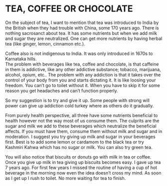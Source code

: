 # TEA, COFFEE OR CHOCOLATE

On the subject of tea, I want to mention that tea was introduced to India by the British when they had trouble with China, some 170 years ago. There is nothing sacrosanct about tea. It has some nutrients but when we add milk and sugar they are neutralized. One can get more nutrients by having herbal tea (like ginger, lemon, cinnamon etc.).

Coffee also is not indigenous to India. It was only introduced in 1670s to Karnataka hills.  
The problem with beverages like tea, coffee and chocolate, is that caffeine in them is addictive, like any other addictive substance; tobacco, marijuana, alcohol, opium, etc.. The problem with any addiction is that it takes over the control of your body from you and starts dictating  it. It is like loosing your freedom. You can’t go to toilet without it. When you have to skip it for some reason you get headaches and can’t function properly. 

So my suggestion is to try and give it up. Some people with strong will power can give up addiction cold turkey where as others do it gradually. 

From purely health perspective, all three have some nutrients beneficial to health however not the way most of us consume them. The culprits are the sugar and milk we add to these beverages which neutralize the beneficial affects. If you must have them, consume them without milk and sugar and in moderation. I suggest you try giving up milk and sugar in your beverages first. Best is to add some lemon or cardamom to the black tea or try Kashmiri Kahwa which has no sugar or milk. You can also try green tea. 

You will also notice that biscuits or donuts go with milk in tea or coffee. Once you give up milk in tea giving up biscuits becomes easy. I gave up tea 7 years ago. For first few years I missed the routine of having a cup of hot beverage in the morning now even the idea doesn’t cross my mind. As soon as I get up I rush to toilet. No more waiting for tea to finish.